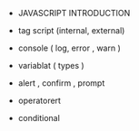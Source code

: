 - JAVASCRIPT INTRODUCTION

- tag script (internal, external)

- console ( log, error , warn )

- variablat ( types )

- alert , confirm , prompt

- operatorert

- conditional
